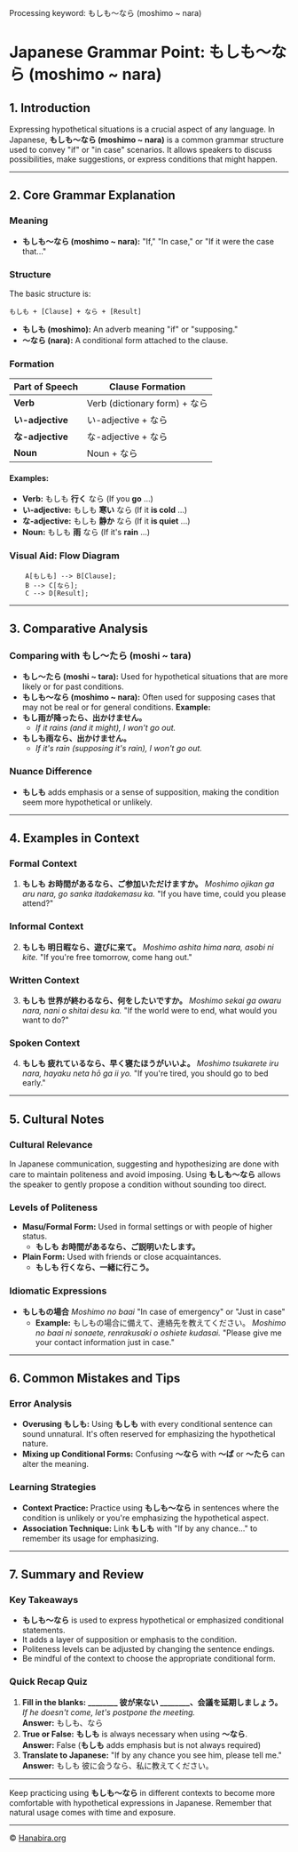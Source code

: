 Processing keyword: もしも～なら (moshimo ~ nara)
# Japanese Grammar Point: もしも～なら (moshimo ~ nara)

## 1. Introduction
Expressing hypothetical situations is a crucial aspect of any language. In Japanese, **もしも～なら (moshimo ~ nara)** is a common grammar structure used to convey "if" or "in case" scenarios. It allows speakers to discuss possibilities, make suggestions, or express conditions that might happen.

---
## 2. Core Grammar Explanation
### Meaning
- **もしも～なら (moshimo ~ nara):** "If," "In case," or "If it were the case that..."
### Structure
The basic structure is:
```
もしも + [Clause] + なら + [Result]
```
- **もしも (moshimo):** An adverb meaning "if" or "supposing."
- **～なら (nara):** A conditional form attached to the clause.
### Formation
| Part of Speech | Clause Formation                 |
|----------------|----------------------------------|
| **Verb**       | Verb (dictionary form) + なら     |
| **い-adjective** | い-adjective + なら               |
| **な-adjective** | な-adjective + なら               |
| **Noun**       | Noun + なら                       |
#### Examples:
- **Verb:** もしも **行く** なら (If you **go** ...)
- **い-adjective:** もしも **寒い** なら (If it **is cold** ...)
- **な-adjective:** もしも **静か** なら (If it **is quiet** ...)
- **Noun:** もしも **雨** なら (If it's **rain** ...)
### Visual Aid: Flow Diagram
```
    A[もしも] --> B[Clause];
    B --> C[なら];
    C --> D[Result];
```
---
## 3. Comparative Analysis
### Comparing with もし～たら (moshi ~ tara)
- **もし～たら (moshi ~ tara):** Used for hypothetical situations that are more likely or for past conditions.
- **もしも～なら (moshimo ~ nara):** Often used for supposing cases that may not be real or for general conditions.
**Example:**
- **もし雨が降ったら、出かけません。**
  - *If it rains (and it might), I won't go out.*
- **もしも雨なら、出かけません。**
  - *If it's rain (supposing it's rain), I won't go out.*
### Nuance Difference
- **もしも** adds emphasis or a sense of supposition, making the condition seem more hypothetical or unlikely.
---
## 4. Examples in Context
### Formal Context
1. **もしも お時間があるなら、ご参加いただけますか。**
   *Moshimo ojikan ga aru nara, go sanka itadakemasu ka.*
   "If you have time, could you please attend?"
### Informal Context
2. **もしも 明日暇なら、遊びに来て。**
   *Moshimo ashita hima nara, asobi ni kite.*
   "If you're free tomorrow, come hang out."
### Written Context
3. **もしも 世界が終わるなら、何をしたいですか。**
   *Moshimo sekai ga owaru nara, nani o shitai desu ka.*
   "If the world were to end, what would you want to do?"
### Spoken Context
4. **もしも 疲れているなら、早く寝たほうがいいよ。**
   *Moshimo tsukarete iru nara, hayaku neta hō ga ii yo.*
   "If you're tired, you should go to bed early."
---
## 5. Cultural Notes
### Cultural Relevance
In Japanese communication, suggesting and hypothesizing are done with care to maintain politeness and avoid imposing. Using **もしも～なら** allows the speaker to gently propose a condition without sounding too direct.
### Levels of Politeness
- **Masu/Formal Form:** Used in formal settings or with people of higher status.
  - **もしも お時間があるなら、ご説明いたします。**
- **Plain Form:** Used with friends or close acquaintances.
  - **もしも 行くなら、一緒に行こう。**
### Idiomatic Expressions
- **もしもの場合**
  *Moshimo no baai*
  "In case of emergency" or "Just in case"
  - **Example:** もしもの場合に備えて、連絡先を教えてください。
    *Moshimo no baai ni sonaete, renrakusaki o oshiete kudasai.*
    "Please give me your contact information just in case."
---
## 6. Common Mistakes and Tips
### Error Analysis
- **Overusing もしも:**
  Using **もしも** with every conditional sentence can sound unnatural. It's often reserved for emphasizing the hypothetical nature.
- **Mixing up Conditional Forms:**
  Confusing **～なら** with **～ば** or **～たら** can alter the meaning.
### Learning Strategies
- **Context Practice:**
  Practice using **もしも～なら** in sentences where the condition is unlikely or you're emphasizing the hypothetical aspect.
- **Association Technique:**
  Link **もしも** with "If by any chance..." to remember its usage for emphasizing.
---
## 7. Summary and Review
### Key Takeaways
- **もしも～なら** is used to express hypothetical or emphasized conditional statements.
- It adds a layer of supposition or emphasis to the condition.
- Politeness levels can be adjusted by changing the sentence endings.
- Be mindful of the context to choose the appropriate conditional form.
### Quick Recap Quiz
1. **Fill in the blanks:**
   **________ 彼が来ない ________、会議を延期しましょう。**
   *If he doesn't come, let's postpone the meeting.*
   <br/>**Answer:** もしも、なら
2. **True or False:**
   **もしも** is always necessary when using **～なら**.
   <br/>**Answer:** False (**もしも** adds emphasis but is not always required)
3. **Translate to Japanese:**
   "If by any chance you see him, please tell me."
   <br/>**Answer:** もしも 彼に会うなら、私に教えてください。

---
Keep practicing using **もしも～なら** in different contexts to become more comfortable with hypothetical expressions in Japanese. Remember that natural usage comes with time and exposure.


---

© [Hanabira.org](https://hanabira.org)
